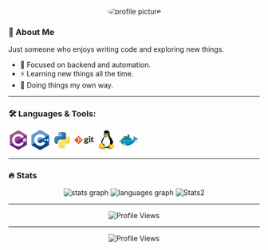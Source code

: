 <p align="center">
  <img src="https://avatars.githubusercontent.com/u/127452038?v=4&size=150" alt="profile picture" width="150" style="border-radius:50%">
</p>

### 🚀 About Me

Just someone who enjoys writing code and exploring new things.

- 🔭 Focused on backend and automation.
- ⚡ Learning new things all the time.
- 📌 Doing things my own way.

---

### 🛠 Languages & Tools:
<p>
<img src="https://github.com/devicons/devicon/blob/master/icons/csharp/csharp-original.svg" title="C#" alt="C#" width="40" height="40"/>
<img src="https://github.com/devicons/devicon/blob/master/icons/cplusplus/cplusplus-original.svg" title="C++" alt="C++" width="40" height="40"/>
<img src="https://github.com/devicons/devicon/blob/master/icons/python/python-original.svg" title="Python" alt="Python" width="40" height="40"/>
<img src="https://github.com/devicons/devicon/blob/master/icons/git/git-original-wordmark.svg" title="Git" alt="Git" width="40" height="40"/>
<img src="https://github.com/devicons/devicon/blob/master/icons/linux/linux-original.svg" title="Linux" alt="Linux" width="40" height="40"/>
<img src="https://github.com/devicons/devicon/blob/master/icons/docker/docker-original.svg" title="Docker" alt="Docker" width="40" height="40"/>
</p>

---


### 🔥 Stats

<p align="center">
  <img src="https://github-readme-stats.vercel.app/api?username=ImAngelOfDead&show_icons=true&theme=dracula&hide_border=false" height="150" alt="stats graph"/>
  <img src="https://github-readme-stats.vercel.app/api/top-langs?username=ImAngelOfDead&layout=compact&theme=dracula&hide_border=false" height="150" alt="languages graph"/>
  <img src="https://github-readme-streak-stats.herokuapp.com/?user=ImAngelOfDead&theme=dracula" alt="Stats2">

</p>

---

<p align="center"><img src="https://komarev.com/ghpvc/?username=m3th4d0n&style=flat-square&color=blue" alt="Profile Views"></p>

---

<p align="center"><img src="https://lanyard.cnrad.dev/api/560112831371149312" alt="Profile Views"></p>

